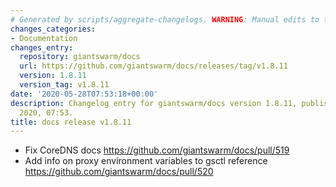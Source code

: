 ```yaml
---
# Generated by scripts/aggregate-changelogs. WARNING: Manual edits to this files will be overwritten.
changes_categories:
- Documentation
changes_entry:
  repository: giantswarm/docs
  url: https://github.com/giantswarm/docs/releases/tag/v1.8.11
  version: 1.8.11
  version_tag: v1.8.11
date: '2020-05-28T07:53:18+00:00'
description: Changelog entry for giantswarm/docs version 1.8.11, published on 28 May
  2020, 07:53.
title: docs release v1.8.11
---
```


- Fix CoreDNS docs https://github.com/giantswarm/docs/pull/519
- Add info on proxy environment variables to gsctl reference https://github.com/giantswarm/docs/pull/520
